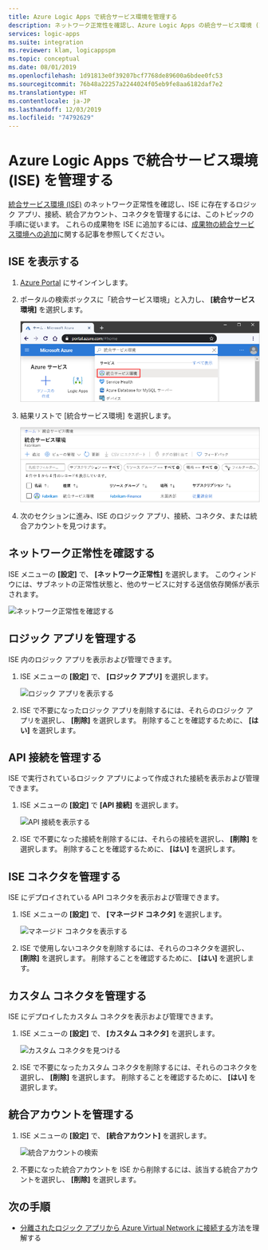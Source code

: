 ```yaml
---
title: Azure Logic Apps で統合サービス環境を管理する
description: ネットワーク正常性を確認し、Azure Logic Apps の統合サービス環境 (ISE) のロジック アプリ、接続、カスタム コネクタ、および統合アカウントを管理します
services: logic-apps
ms.suite: integration
ms.reviewer: klam, logicappspm
ms.topic: conceptual
ms.date: 08/01/2019
ms.openlocfilehash: 1d91813e0f39207bcf7768de89600a6bdee0fc53
ms.sourcegitcommit: 76b48a22257a2244024f05eb9fe8aa6182daf7e2
ms.translationtype: HT
ms.contentlocale: ja-JP
ms.lasthandoff: 12/03/2019
ms.locfileid: "74792629"
---
```

# <a name="manage-your-integration-service-environment-ise-in-azure-logic-apps"></a>Azure Logic Apps で統合サービス環境 (ISE) を管理する

[統合サービス環境 (ISE)](../logic-apps/connect-virtual-network-vnet-isolated-environment-overview.md) のネットワーク正常性を確認し、ISE に存在するロジック アプリ、接続、統合アカウント、コネクタを管理するには、このトピックの手順に従います。 これらの成果物を ISE に追加するには、[成果物の統合サービス環境への追加](../logic-apps/add-artifacts-integration-service-environment-ise.md)に関する記事を参照してください。

## <a name="view-your-ise"></a>ISE を表示する

1. [Azure Portal](https://portal.azure.com) にサインインします。

1. ポータルの検索ボックスに「統合サービス環境」と入力し、 **[統合サービス環境]** を選択します。

   ![統合サービス環境を見つける](./media/ise-manage-integration-service-environment/find-integration-service-environment.png)

1. 結果リストで [統合サービス環境] を選択します。

   ![統合サービス環境を選択する](./media/ise-manage-integration-service-environment/select-integration-service-environment.png)

1. 次のセクションに進み、ISE のロジック アプリ、接続、コネクタ、または統合アカウントを見つけます。

<a name="check-network-health"></a>

## <a name="check-network-health"></a>ネットワーク正常性を確認する

ISE メニューの **[設定]** で、 **[ネットワーク正常性]** を選択します。 このウィンドウには、サブネットの正常性状態と、他のサービスに対する送信依存関係が表示されます。

![ネットワーク正常性を確認する](./media/ise-manage-integration-service-environment/ise-check-network-health.png)

<a name="find-logic-apps"></a>

## <a name="manage-your-logic-apps"></a>ロジック アプリを管理する

ISE 内のロジック アプリを表示および管理できます。

1. ISE メニューの **[設定]** で、 **[ロジック アプリ]** を選択します。

   ![ロジック アプリを表示する](./media/ise-manage-integration-service-environment/ise-find-logic-apps.png)

1. ISE で不要になったロジック アプリを削除するには、それらのロジック アプリを選択し、 **[削除]** を選択します。 削除することを確認するために、 **[はい]** を選択します。

<a name="find-api-connections"></a>

## <a name="manage-api-connections"></a>API 接続を管理する

ISE で実行されているロジック アプリによって作成された接続を表示および管理できます。

1. ISE メニューの **[設定]** で **[API 接続]** を選択します。

   ![API 接続を表示する](./media/ise-manage-integration-service-environment/ise-find-api-connections.png)

1. ISE で不要になった接続を削除するには、それらの接続を選択し、 **[削除]** を選択します。 削除することを確認するために、 **[はい]** を選択します。

<a name="manage-api-connectors"></a>

## <a name="manage-ise-connectors"></a>ISE コネクタを管理する

ISE にデプロイされている API コネクタを表示および管理できます。

1. ISE メニューの **[設定]** で、 **[マネージド コネクタ]** を選択します。

   ![マネージド コネクタを表示する](./media/ise-manage-integration-service-environment/ise-view-managed-connectors.png)

1. ISE で使用しないコネクタを削除するには、それらのコネクタを選択し、 **[削除]** を選択します。 削除することを確認するために、 **[はい]** を選択します。

<a name="find-custom-connectors"></a>

## <a name="manage-custom-connectors"></a>カスタム コネクタを管理する

ISE にデプロイしたカスタム コネクタを表示および管理できます。

1. ISE メニューの **[設定]** で、 **[カスタム コネクタ]** を選択します。

   ![カスタム コネクタを見つける](./media/ise-manage-integration-service-environment/ise-find-custom-connectors.png)

1. ISE で不要になったカスタム コネクタを削除するには、それらのコネクタを選択し、 **[削除]** を選択します。 削除することを確認するために、 **[はい]** を選択します。

<a name="find-integration-accounts"></a>

## <a name="manage-integration-accounts"></a>統合アカウントを管理する

1. ISE メニューの **[設定]** で、 **[統合アカウント]** を選択します。

   ![統合アカウントの検索](./media/ise-manage-integration-service-environment/ise-find-integration-accounts.png)

1. 不要になった統合アカウントを ISE から削除するには、該当する統合アカウントを選択し、 **[削除]** を選択します。

## <a name="next-steps"></a>次の手順

* [分離されたロジック アプリから Azure Virtual Network に接続する](../logic-apps/connect-virtual-network-vnet-isolated-environment.md)方法を理解する
